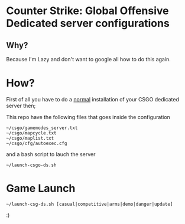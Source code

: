 
# Counter Strike: Global Offensive Dedicated server configurations

## Why? 
Because I'm Lazy and don't want to google all how to do this again.

# How? 
First of all you have to do a [normal](https://developer.valvesoftware.com/wiki/Counter-Strike:_Global_Offensive_Dedicated_Servers) installation of your CSGO dedicated server then;

This repo have the following files that goes inside the configuration 
```
~/csgo/gamemodes_server.txt
~/csgo/mapcycle.txt
~/csgo/maplist.txt
~/csgo/cfg/autoexec.cfg
```
and a bash script to lauch the server
```
~/launch-csgo-ds.sh
```

# Game Launch
```
~/launch-csg-ds.sh [casual|competitive|arms|demo|danger|update]
```

:)